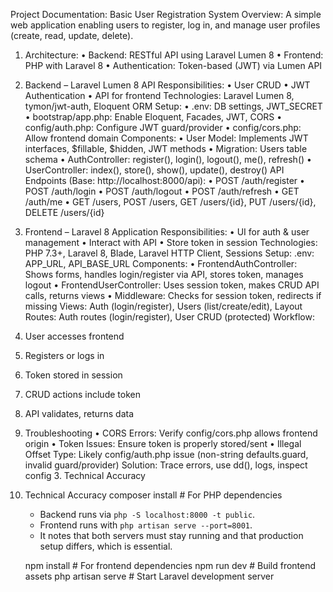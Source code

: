 Project Documentation: Basic User Registration System
Overview: A simple web application enabling users to register, log in, and manage user profiles (create, read, update, delete).

1. Architecture:
   • Backend: RESTful API using Laravel Lumen 8
   • Frontend: PHP with Laravel 8
   • Authentication: Token-based (JWT) via Lumen API

2. Backend – Laravel Lumen 8 API
   Responsibilities:
   • User CRUD
   • JWT Authentication
   • API for frontend
   Technologies: Laravel Lumen 8, tymon/jwt-auth, Eloquent ORM
   Setup:
   • .env: DB settings, JWT_SECRET
   • bootstrap/app.php: Enable Eloquent, Facades, JWT, CORS
   • config/auth.php: Configure JWT guard/provider
   • config/cors.php: Allow frontend domain
   Components:
   • User Model: Implements JWT interfaces, $fillable, $hidden, JWT methods
   • Migration: Users table schema
   • AuthController: register(), login(), logout(), me(), refresh()
   • UserController: index(), store(), show(), update(), destroy()
   API Endpoints (Base: http://localhost:8000/api):
   • POST /auth/register
   • POST /auth/login
   • POST /auth/logout
   • POST /auth/refresh
   • GET /auth/me
   • GET /users, POST /users, GET /users/{id}, PUT /users/{id}, DELETE /users/{id}

3. Frontend – Laravel 8 Application
   Responsibilities:
   • UI for auth & user management
   • Interact with API
   • Store token in session
   Technologies: PHP 7.3+, Laravel 8, Blade, Laravel HTTP Client, Sessions
   Setup: .env: APP_URL, API_BASE_URL
   Components:
   • FrontendAuthController: Shows forms, handles login/register via API, stores token, manages logout
   • FrontendUserController: Uses session token, makes CRUD API calls, returns views
   • Middleware: Checks for session token, redirects if missing
   Views: Auth (login/register), Users (list/create/edit), Layout
   Routes: Auth routes (login/register), User CRUD (protected)
   Workflow:
4. User accesses frontend
5. Registers or logs in
6. Token stored in session
7. CRUD actions include token
8. API validates, returns data

9. Troubleshooting
   • CORS Errors: Verify config/cors.php allows frontend origin
   • Token Issues: Ensure token is properly stored/sent
   • Illegal Offset Type: Likely config/auth.php issue (non-string defaults.guard, invalid guard/provider)
   Solution: Trace errors, use dd(), logs, inspect config 3. Technical Accuracy

10. Technical Accuracy
    composer install # For PHP dependencies

    - Backend runs via `php -S localhost:8000 -t public`.
    - Frontend runs with `php artisan serve --port=8001`.
    - It notes that both servers must stay running and that production setup differs, which is essential.

    npm install # For frontend dependencies
    npm run dev # Build frontend assets
    php artisan serve # Start Laravel development server
